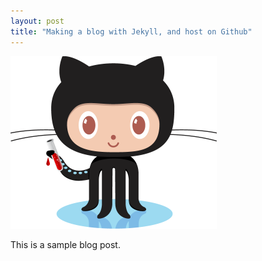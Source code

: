 ```yaml
---
layout: post
title: "Making a blog with Jekyll, and host on Github"
---
```


<!-- ![octojekyll](/images/blog/octojekyll.png) -->

<img class="alignnone size-full wp-image-58" src="/images/blog/octojekyll.png" width="330" height="276" />

This is a sample blog post.
